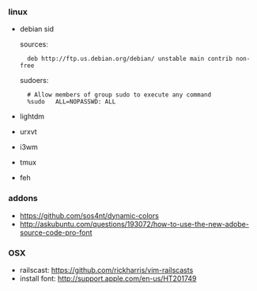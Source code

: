 ### linux

- debian sid

    sources:

        deb http://ftp.us.debian.org/debian/ unstable main contrib non-free

    sudoers:

        # Allow members of group sudo to execute any command
        %sudo	ALL=NOPASSWD: ALL

- lightdm
- urxvt
- i3wm
- tmux

- feh

### addons

- https://github.com/sos4nt/dynamic-colors
- http://askubuntu.com/questions/193072/how-to-use-the-new-adobe-source-code-pro-font


### OSX

- railscast: https://github.com/rickharris/vim-railscasts
- install font: http://support.apple.com/en-us/HT201749
